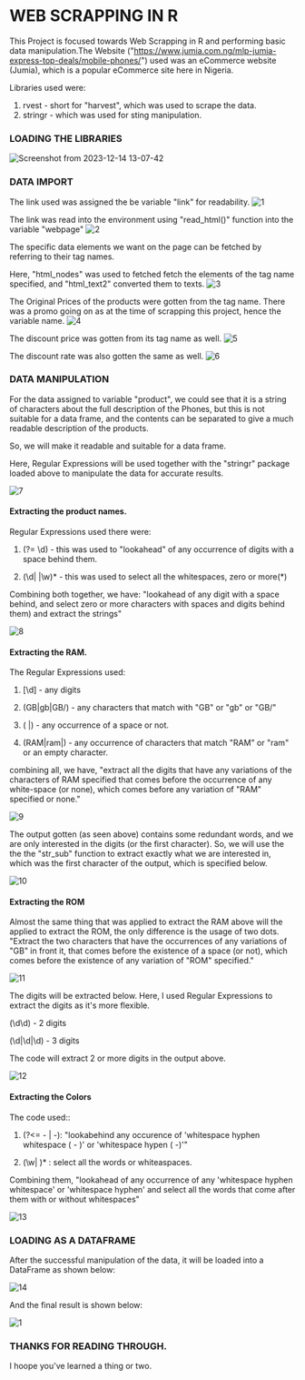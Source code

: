 # WEB SCRAPPING IN R

This Project is focused towards Web Scrapping in R and performing basic data manipulation.The Website ("https://www.jumia.com.ng/mlp-jumia-express-top-deals/mobile-phones/") used was an eCommerce website (Jumia), which is a popular eCommerce site here in Nigeria. 

Libraries used were:

1) rvest - short for "harvest", which was used to scrape the data.
2) stringr - which was used for sting manipulation.


### LOADING THE LIBRARIES
![Screenshot from 2023-12-14 13-07-42](https://github.com/David-Olateju/eCommerce-site-Scrapping-in-R/assets/129637983/74cc5ce0-2a62-46d2-9364-e9f00a55c16e)



### DATA IMPORT

The link used was assigned the be variable "link" for readability.
![1](https://github.com/David-Olateju/eCommerce-site-Scrapping-in-R/assets/129637983/ec98d741-40f8-4992-8f1b-00cf54fda65a)

The link was read into the environment using "read_html()" function into the variable "webpage" 
![2](https://github.com/David-Olateju/eCommerce-site-Scrapping-in-R/assets/129637983/6df902ee-77e5-42c8-9186-165d1cf680f4)


The specific data elements we want on the page can be fetched by referring to their tag names.

Here, "html_nodes" was used to fetched fetch the elements of the tag name specified, and "html_text2" converted them to texts.
![3](https://github.com/David-Olateju/eCommerce-site-Scrapping-in-R/assets/129637983/7083c221-172f-4d0a-bd91-a9fdc43b440b)


The Original Prices of the products were gotten from the tag name. There was a promo going on as at the time of scrapping this project, hence the variable name.
![4](https://github.com/David-Olateju/eCommerce-site-Scrapping-in-R/assets/129637983/23148812-24cc-49fb-944d-b29877d43c3e)


The discount price was gotten from its tag name as well.
![5](https://github.com/David-Olateju/eCommerce-site-Scrapping-in-R/assets/129637983/0df49cd4-044e-46b9-a4ec-c5087450a76d)


The discount rate was also gotten the same as well.
![6](https://github.com/David-Olateju/eCommerce-site-Scrapping-in-R/assets/129637983/1c2a8eba-2305-4fd2-ab51-1996b1690c34)



### DATA MANIPULATION
For the data assigned to variable "product", we could see that it is a string of characters about the full description of the Phones, but this is not suitable for a data frame, and the contents can be separated to give a much readable description of the products.

So, we will make it readable and suitable for a data frame.

Here, Regular Expressions will be used together with the "stringr" package loaded above to manipulate the data for accurate results.

![7](https://github.com/David-Olateju/eCommerce-site-Scrapping-in-R/assets/129637983/a3c6600c-87bd-4305-ae85-70bea5a31b0c)



#### Extracting the product names.

Regular Expressions used there were:

1) (?= \\d) - this was used to "lookahead" of any occurrence of digits with a space behind them.

2) (\\d| |\\w)* - this was used to select all the whitespaces, zero or more(*)

Combining both together, we have: "lookahead of any digit with a space behind, and select zero or more characters with spaces and digits behind them) and extract the strings"

![8](https://github.com/David-Olateju/eCommerce-site-Scrapping-in-R/assets/129637983/e80e0033-3e12-4f4b-b826-72bd9fb6245f)



#### Extracting the RAM.

The Regular Expressions used:

1) [\\d] - any digits

2) (GB|gb|GB/) - any characters that match with "GB" or "gb" or "GB/"

3) ( |) - any occurrence of a space or not.

4) (RAM|ram|) - any occurrence of characters that match "RAM" or "ram" or an empty character.

combining all, we have, "extract all the digits that have any variations of the characters of RAM specified that comes before the occurrence of any white-space (or none), which comes before any variation of "RAM" specified or none."

![9](https://github.com/David-Olateju/eCommerce-site-Scrapping-in-R/assets/129637983/da5bf7c2-040d-464c-8841-c80c962615de)


The output gotten (as seen above) contains some redundant words, and we are only interested in the digits (or the first character).
So, we will use the the the "str_sub" function to extract exactly what we are interested in, which was the first character of the output, which is specified below.

![10](https://github.com/David-Olateju/eCommerce-site-Scrapping-in-R/assets/129637983/f1531957-a72b-47c1-93c6-07aaf948a159)


#### Extracting the ROM

Almost the same thing that was applied to extract the RAM above will the applied to extract the ROM, the only difference is the usage of two dots.
"Extract the two characters that have the occurrences of any variations of "GB" in front it, that comes before the existence of a space (or not), which comes before the existence of any variation of "ROM" specified."

![11](https://github.com/David-Olateju/eCommerce-site-Scrapping-in-R/assets/129637983/4abe18db-4296-4ce6-9d30-1b547fc89144)


The digits will be extracted below. Here, I used Regular Expressions to extract the digits as it's more flexible.

(\\d\\d) - 2 digits

(\\d|\\d|\\d) - 3 digits

The code will extract 2 or more digits in the output above.

![12](https://github.com/David-Olateju/eCommerce-site-Scrapping-in-R/assets/129637983/41a568a3-b89f-4e12-9235-7526ddc80e48)


#### Extracting the Colors

The code used::
1) (?<= - | -): "lookabehind any occurence of 'whitespace hyphen whitespace ( - )' or 'whitespace hypen ( -)'"

2) (\w| )* : select all the words or whiteaspaces.

Combining them, "lookahead of any occurrence of any 'whitespace hyphen whitespace' or 'whitespace hyphen' and select all the words that come after them with or without whitespaces"

![13](https://github.com/David-Olateju/eCommerce-site-Scrapping-in-R/assets/129637983/6cf10f5a-93db-4989-acff-aa72ab28d534)


### LOADING AS A DATAFRAME
After the successful manipulation of the data, it will be loaded into a DataFrame as shown below:

![14](https://github.com/David-Olateju/eCommerce-site-Scrapping-in-R/assets/129637983/7d59387c-604f-4607-9e38-2fb1164f50e3)


And the final result is shown below:

![1](https://github.com/David-Olateju/eCommerce-site-Scrapping-in-R/assets/129637983/7575f2a6-929a-4178-8bfa-85bfbf45109c)


### THANKS FOR READING THROUGH.
I hoope you've learned a thing or two. 




